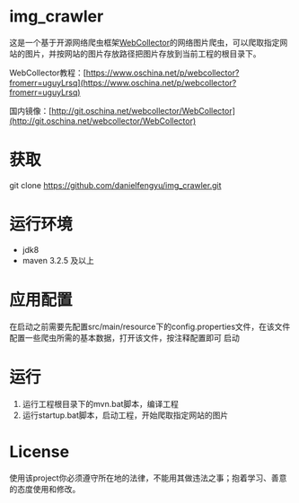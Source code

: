 # img_crawler
这是一个基于开源网络爬虫框架[WebCollector](https://github.com/CrawlScript/WebCollector)的网络图片爬虫，可以爬取指定网站的图片，并按网站的图片存放路径把图片存放到当前工程的根目录下。

WebCollector教程：[https://www.oschina.net/p/webcollector?fromerr=uguyLrsq](https://www.oschina.net/p/webcollector?fromerr=uguyLrsq)

国内镜像：[http://git.oschina.net/webcollector/WebCollector](http://git.oschina.net/webcollector/WebCollector)

# 获取
git clone https://github.com/danielfengyu/img_crawler.git

# 运行环境
- jdk8
- maven 3.2.5 及以上

# 应用配置
在启动之前需要先配置src/main/resource下的config.properties文件，在该文件配置一些爬虫所需的基本数据，打开该文件，按注释配置即可
启动

# 运行
1. 运行工程根目录下的mvn.bat脚本，编译工程
2. 运行startup.bat脚本，启动工程，开始爬取指定网站的图片

# License
使用该project你必须遵守所在地的法律，不能用其做违法之事；抱着学习、善意的态度使用和修改。